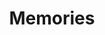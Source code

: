 ---
title: Memories
image: kurt.png
description: >-
    J.J est amnésique, chaque jour il se réveille en ayant oublié toute sa vie. Il se retrouve quotidiennement perdu dans le musée de Bordeaux Aquitaine. Petit à petit, en regardant les œuvres, la mémoire lui revient et se rappelle...

link: https://memories-musee.netlify.app/
mention: >-
    Vous devez vous trouver au musée pour vivre pleinement l'expérience. L'expérience a été conçue pour une navigation sur mobile (et non sur ordinateur).
release: 29/03/2021
locked: false
---
